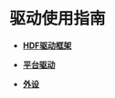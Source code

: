 # 驱动使用指南<a name="ZH-CN_TOPIC_0000001111039544"></a>

-   **[HDF驱动框架](driver-hdf.md)**  

-   **[平台驱动](driver-platform.md)**  

-   **[外设](driver-peripherals.md)**  


